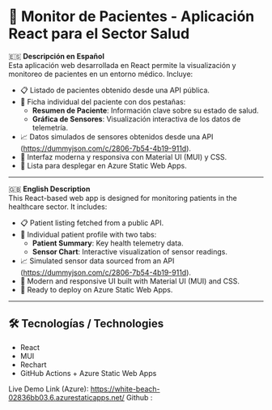 # 🏥 Monitor de Pacientes - Aplicación React para el Sector Salud

🇪🇸 **Descripción en Español**  
Esta aplicación web desarrollada en React permite la visualización y monitoreo de pacientes en un entorno médico. Incluye:

- 📋 Listado de pacientes obtenido desde una API pública.
- 🧾 Ficha individual del paciente con dos pestañas:
  - **Resumen de Paciente**: Información clave sobre su estado de salud.
  - **Gráfica de Sensores**: Visualización interactiva de los datos de telemetría.
- 📈 Datos simulados de sensores obtenidos desde una API (https://dummyjson.com/c/2806-7b54-4b19-911d).
- 📱 Interfaz moderna y responsiva con Material UI (MUI) y CSS.
- 🚀 Lista para desplegar en Azure Static Web Apps.

---

🇬🇧 **English Description**  
This React-based web app is designed for monitoring patients in the healthcare sector. It includes:

- 📋 Patient listing fetched from a public API.
- 🧾 Individual patient profile with two tabs:
  - **Patient Summary**: Key health telemetry data.
  - **Sensor Chart**: Interactive visualization of sensor readings.
- 📈 Simulated sensor data sourced from an API (https://dummyjson.com/c/2806-7b54-4b19-911d).
- 📱 Modern and responsive UI built with Material UI (MUI) and CSS.
- 🚀 Ready to deploy on Azure Static Web Apps.

---

## 🛠️ Tecnologías / Technologies

- React
- MUI
- Rechart
- GitHub Actions + Azure Static Web Apps


Live Demo Link (Azure): https://white-beach-02836bb03.6.azurestaticapps.net/
Github : 